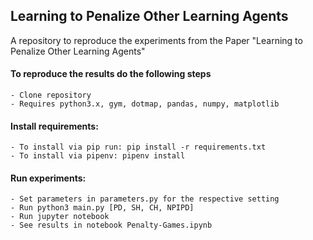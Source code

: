 ## Learning to Penalize Other Learning Agents
A repository to reproduce the experiments from the Paper "Learning to Penalize Other Learning Agents"


#### To reproduce the results do the following steps
    - Clone repository
    - Requires python3.x, gym, dotmap, pandas, numpy, matplotlib

#### Install requirements:
    - To install via pip run: pip install -r requirements.txt 
    - To install via pipenv: pipenv install

#### Run experiments:
    - Set parameters in parameters.py for the respective setting
    - Run python3 main.py [PD, SH, CH, NPIPD]
    - Run jupyter notebook 
    - See results in notebook Penalty-Games.ipynb